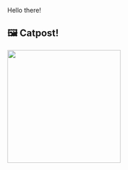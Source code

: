 Hello there!



## 🖼️ Catpost!

<sub>
    <img src="https://cdn2.thecatapi.com/images/MjA4Njg5Mw.jpg" height="256">
</sub>

